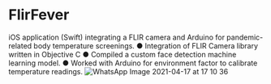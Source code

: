 # FlirFever
iOS application (Swift) integrating a FLIR camera and Arduino for pandemic-related body temperature
screenings.
● Integration of FLIR Camera library written in Objective C
● Compiled a custom face detection machine learning model.
● Worked with Arduino for environment factor to calibrate temperature readings.
![WhatsApp Image 2021-04-17 at 17 10 36](https://user-images.githubusercontent.com/16924142/116211551-84beac00-a776-11eb-9d8b-25814f9effeb.jpeg)
